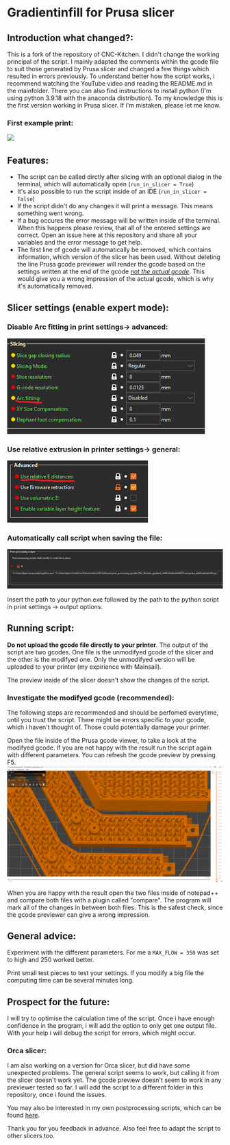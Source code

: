 # Gradientinfill for Prusa slicer
## Introduction what changed?:
This is a fork of the repository of CNC-Kitchen. I didn't change the working principal of the script. I mainly adapted the comments within the gcode file to suit those generated by Prusa slicer and changed a few things which resulted in errors previously. To understand better how the script works, i recommend watching the YouTube video and reading the README.md in the mainfolder. There you can also find instructions to install python (I'm using python 3.9.18 with the anaconda distribution). To my knowledge this is the first version working in Prusa slicer. If i'm mistaken, please let me know.

### First example print:
![](pictures/IMG_20240321_223411411.jpg)

## Features:
- The script can be called dirctly after slicing with an optional dialog in the terminal, which will automatically open (``run_in_slicer = True``)
- It's also possible to run the script inside of an IDE (``run_in_slicer = False``)
- If the script didn't do any changes it will print a message. This means something went wrong.
- If a bug occures the error message will be written inside of the terminal. When this happens please review, that all of the entered settings are correct. Open an issue here at this repository and share all your variables and the error message to get help.
- The first line of gcode will automatically be removed, which contains information, which version of the slicer has been used. Without deleting the line Prusa gcode previewer will render the gcode based on the settings written at the end of the gcode <u>*not the actual gcode*</u>. This would give you a wrong impression of the actual gcode, which is why it's automatically removed.

## Slicer settings (enable expert mode):
### Disable Arc fitting in print settings-> advanced:
![alt text](pictures/image.png)

### Use relative extrusion in printer settings-> general:

![alt text](pictures/image-1.png)

### Automatically call script when saving the file:
![alt text](pictures/image-2.png)

Insert the path to your python.exe followed by the path to the python script in print settings -> output options.

## Running script:
**Do not upload the gcode file directly to your printer**. The output of the script are two gcodes. One file is the unmodifyed gcode of the slicer and the other is the modifyed one. Only the unmodifyed version will be uploaded to your printer (my expirience with Mainsail).

The preview inside of the slicer doesn't show the changes of the script.

### Investigate the modifyed gcode (recommended):
The following steps are recommended and should be perfomed everytime, until you trust the script. There might be errors specific to your gcode, which i haven't thought of. Those could potentially damage your printer.

Open the file inside of the Prusa gcode viewer, to take a look at the modifyed gcode. If you are not happy with the result run the script again with different parameters. You can refresh the gcode preview by pressing F5.
![alt text](pictures/image-3.png)

When you are happy with the result open the two files inside of notepad++ and compare both files with a plugin called "compare". The program will mark all of the changes in between both files. This is the safest check, since the gcode previewer can give a wrong impression.

## General advice:
Experiment with the different parameters. For me a ``MAX_FLOW = 350`` was set to high and 250 worked better.

Print small test pieces to test your settings. If you modify a big file the computing time can be several minutes long.

## Prospect for the future:
I will try to optimise the calculation time of the script. Once i have enough confidence in the program, i will add the option to only get one output file.
With your help i will debug the script for errors, which might occur.

### Orca slicer:
I am also working on a version for Orca slicer, but did have some unexpected problems. The general script seems to work, but calling it from the slicer doesn't work yet. The gcode preview doesn't seem to work in any previewer tested so far. I will add the script to a different folder in this repository, once i found the issues.

You may also be interested in my own postprocessing scripts, which can be found [here](https://github.com/WatchingWatches/Post_processing_gcode).

Thank you for you feedback in advance. Also feel free to adapt the script to other slicers too.